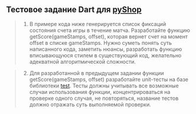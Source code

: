 ## Тестовое задание Dart для [pyShop](https://career.habr.com/vacancies/1000129579)

>1. В примере кода ниже генерируется список фиксаций состояния счета игры в течение матча.
Разработайте функцию getScore(gameStamps, offset), которая вернет счет на момент offset в списке gameStamps.
Нужно суметь понять суть написанного кода, заметить нюансы, разработать функцию вписывающуюся стилем в существующий код,
желательно адекватной алгоритмической сложности.

>2. Для разработанной в предыдущем задании функции getScore(gameStamps, offset) разработайте unit-тесты на базе библиотеки [test](https://pub.dev/packages/test).
Тесты должны учитывать все возможные случаи использования функции, концентрироваться на проверке одного случая, не повторяться, название тестов должно отражать суть выполняемой проверки.